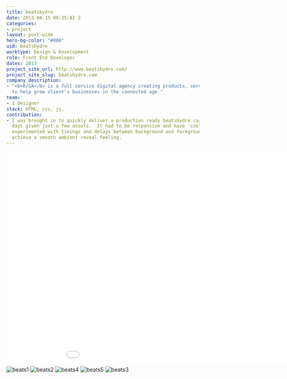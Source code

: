 ```yaml
---
title: beatsbydre
date: 2013-06-15 09:35:01 Z
categories:
- project
layout: post-wide
hero-bg-color: "#000"
uid: beatsbydre
worktype: Design & Development
role: Front End Developer
dates: 2013
project_site_url: http://www.beatsbydre.com/
project_site_slug: beatsbydre.com
company_description:
- "<b>R/GA</b> is a full service digital agency creating products, services and communications
  to help grow client's businesses in the connected age."
team:
- 1 Designer
stack: HTML, css, js.
contribution:
- I was brought in to quickly deliver a production ready beatsbydre carousel in 2
  days given just a few assets.  It had to be responsive and have 'cool or soft' transitions.  I
  experimented with timings and delays between background and foreground fades to
  achieve a smooth ambient reveal feeling.
---
```


<div class="showcase ">
  <div class="videoWrapper">
    <iframe src="//player.vimeo.com/video/71510303" width="1000" height="560" frameborder="0"> </iframe>
  </div>
  <img src="/img/beatsbydre/beats1.jpg" alt="beats1">
  <img src="/img/beatsbydre/beats2.jpg" alt="beats2">
  <img src="/img/beatsbydre/beats4.jpg" alt="beats4">
  <img src="/img/beatsbydre/beats5.jpg" alt="beats5">
  <img src="/img/beatsbydre/beats3.jpg" alt="beats3">
</div>
